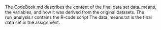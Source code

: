 The CodeBook.md describes the content of the final data set data_means, the variables, and how it was derived from
the original datasets. 
The run_analysis.r contains the R-code script
The data_means.txt is the final data set in the assignment.